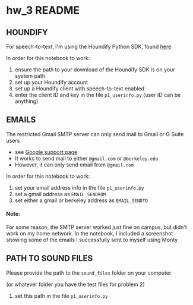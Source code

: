 # hw_3 README

## HOUNDIFY
For speech-to-text, I'm using the Houndify Python SDK, found [here](https://www.houndify.com/sdks#python)

In order for this notebook to work:
1. ensure the path to your download of the Houndify SDK is on your system path
2. set up your Houndify account
3. set up a Houndify client with speech-to-text enabled
4. enter the client ID and key in the file `p1_userinfo.py` (user ID can be anything)

## EMAILS
The restricted Gmail SMTP server can only send mail to Gmail or G Suite users
* see [Google support page](https://support.google.com/a/answer/176600?hl=en)
* It works to send mail to either `@gmail.com` or `@berkeley.edu`
* However, it can only send email from `@gmail.com`

In order for this notebook to work:
1. set your email address info in the file `p1_userinfo.py`
2. set a gmail address as `EMAIL_SENDROM`
3. set either a gmail or berkeley address as `EMAIL_SENDTO`

#### Note:
For some reason, the SMTP server worked just fine on campus, but didn't work on my home network. In the notebook, I included a screenshot showing some of the emails I successfully sent to myself using Monty

## PATH TO SOUND FILES
Please provide the path to the `sound_files` folder on your computer

(or whatever folder you have the test files for problem 2)
1. set this path in the file `p1_userinfo.py`
